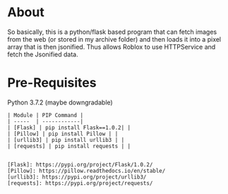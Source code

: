 # About
So basically, this is a python/flask based program that can fetch images from the web (or stored in my archive folder) and then loads it into a pixel array
that is then jsonified. Thus allows Roblox to use HTTPService and fetch the Jsonified data.


# Pre-Requisites
Python 3.7.2 (maybe downgradable)

	| Module | PIP Command |
	| -----  | ------------|
	| [Flask] | pip install Flask==1.0.2| |
	| [Pillow] | pip install Pillow | |
	| [urllib3] | pip install urllib3 | |
	| [requests] | pip install requests | |


	[Flask]: https://pypi.org/project/Flask/1.0.2/
	[Pillow]: https://pillow.readthedocs.io/en/stable/
	[urllib3]: https://pypi.org/project/urllib3/
	[requests]: https://pypi.org/project/requests/


